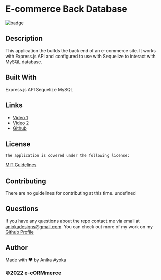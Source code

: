 # E-commerce Back Database

![badge](https://img.shields.io/badge/license-MIT-blue)
    

  ## Description
  This application the builds the back end of an e-commerce site. It works with Express.js API and configured to use with Sequelize to interact with MySQL database.



  ## Built With

  Express.js API
  Sequelize
  MySQL

  ## Links

  * [Video 1](https://drive.google.com/file/d/1DSvzd3aDxqXPPQDw1LQtEz-UkC4zGicG/view?usp=sharing)
  * [Video 2](https://drive.google.com/file/d/1ZxoYFTGaOgH8FCFq64WInbPnFfZ5aW6Q/view?usp=sharing)
  * [Github](https://github.com/anikayoka/takeit-notes)
  
  ## License
    The application is covered under the following license:
      
  [MIT Guidelines](https://choosealicense.com/licenses/)
      
  ## Contributing

  There are no guidelines for contributing at this time. undefined

  ## Questions

  If you have any questions about the repo contact me via email at aniokadesigns@gmail.com. You can check out more of my work on my [Github Profile](https://github.com/anikayoka)

  ## Author

  Made with ❤️ by Anika Ayoka
  
  ### ©️2022 e-cORMmerce
